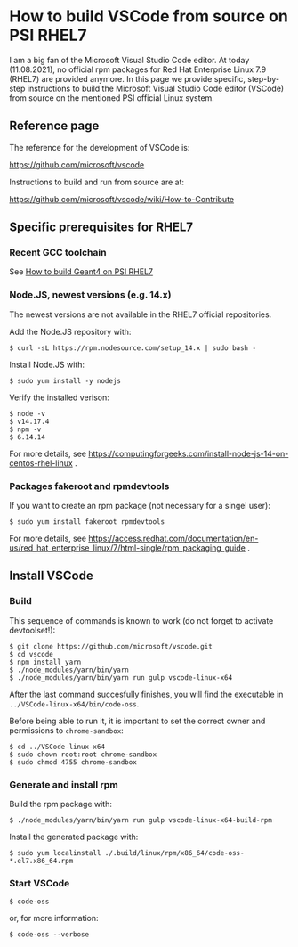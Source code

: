 # How to build VSCode from source on PSI RHEL7

I am a big fan of the Microsoft Visual Studio Code editor.
At today (11.08.2021), no official rpm packages for Red Hat Enterprise Linux 7.9 (RHEL7) are provided anymore.
In this page we provide specific, step-by-step instructions to build the Microsoft Visual Studio Code editor (VSCode) from source on the mentioned PSI official Linux system.


## Reference page

The reference for the development of VSCode is:

https://github.com/microsoft/vscode

Instructions to build and run from source are at:

https://github.com/microsoft/vscode/wiki/How-to-Contribute


## Specific prerequisites for RHEL7

### Recent GCC toolchain

See [How to build Geant4 on PSI RHEL7](Geant4OnPsiRhel7.md#recent-gcc-toolchain)


### Node.JS, newest versions (e.g. 14.x)

The newest versions are not available in the RHEL7 official repositories.

Add the Node.JS repository with:

```shell
$ curl -sL https://rpm.nodesource.com/setup_14.x | sudo bash -
```

Install Node.JS with:

```shell
$ sudo yum install -y nodejs
```

Verify the installed verison:

```shell
$ node -v
$ v14.17.4
$ npm -v
$ 6.14.14
```

For more details, see
https://computingforgeeks.com/install-node-js-14-on-centos-rhel-linux
.


### Packages fakeroot and rpmdevtools

If you want to create an rpm package (not necessary for a singel user):

```shell
$ sudo yum install fakeroot rpmdevtools
```

For more details, see
https://access.redhat.com/documentation/en-us/red_hat_enterprise_linux/7/html-single/rpm_packaging_guide
.


## Install VSCode

### Build

This sequence of commands is known to work (do not forget to activate devtoolset!):

```shell
$ git clone https://github.com/microsoft/vscode.git
$ cd vscode
$ npm install yarn
$ ./node_modules/yarn/bin/yarn
$ ./node_modules/yarn/bin/yarn run gulp vscode-linux-x64
```

After the last command succesfully finishes, you will find the executable in `../VSCode-linux-x64/bin/code-oss`.

Before being able to run it, it is important to set the correct owner and permissions to `chrome-sandbox`:

```shell
$ cd ../VSCode-linux-x64
$ sudo chown root:root chrome-sandbox
$ sudo chmod 4755 chrome-sandbox
```


### Generate and install rpm

Build the rpm package with:

```shell
$ ./node_modules/yarn/bin/yarn run gulp vscode-linux-x64-build-rpm
```

Install the generated package with:

```shell
$ sudo yum localinstall ./.build/linux/rpm/x86_64/code-oss-*.el7.x86_64.rpm
```


### Start VSCode

```shell
$ code-oss
```

or, for more information:

```shell
$ code-oss --verbose
```

